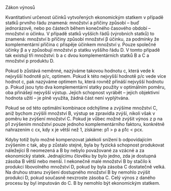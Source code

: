 Zákon výnosů

Kvantitativní určenost účinků vytvořených ekonomickým statkem v případě statků prvního řádu znamená: množství a příčiny způsobí – buď jednorázově, nebo po částech během konečného časového období – množství α účinku. V případě statků vyšších řádů (výrobních statků) to znamená: množství b příčiny způsobí množství β účinku, za podmínky že komplementární příčina c přispěje účinkem množství γ. Pouze společné účinky β a γ způsobují množství p statku vyššího řádu D. V tomto případě tak existují tři množství: b a c dvou komplementárních statků B a C a množství p produktu D.

Pokud b zůstává neměnné, nazýváme takovou hodnotu c, která vede k nejvyšší hodnotě p/c, optimem. Pokud k této nejvyšší hodnotě p/c vede více hodnot c, pak nazýváme optimem tu, která rovněž přináší nejvyšší hodnotu p. Pokud jsou tyto dva komplementární statky použity v optimálním poměru, oba přinášejí nejvyšší výstup. Jejich schopnost vyrábět – jejich objektivní hodnota užití – je plně využita, žádná část není vyplýtvána.

Pokud se od této optimální kombinace odchýlíme a zvýšíme množství C, aniž bychom zvýšili množství B, výstup se zpravidla zvýší, nikoli však v poměru ke zvýšení množství C. Pokud je vůbec možné zvýšit výnos z p na p1 zvýšením množství pouze jednoho komplementárního faktoru, konkrétně nahrazením c cx, kdy x je větší než 1, získáme: p1 > p a p1c < pcx.

Kdyby totiž bylo možné kompenzovat jakékoli snížení b odpovídajícím zvýšením c tak, aby p zůstalo stejné, byla by fyzická schopnost produkovat náležející B neomezená a B by nebylo považované za vzácné a za ekonomický statek. Jednajícímu člověku by bylo jedno, zda je dostupná zásoba B větší nebo menší. I nekonečně malé množství B by stačilo k produkci libovolného množství D, pokud by byla zásoba C dostatečně velká. Na druhou stranu zvýšení dostupného množství B by nemohlo zvýšit produkci D, pokud současně nevzroste zásoba C. Celý výnos z daného procesu by byl imputován do C. B by nemohlo být ekonomickým statkem.